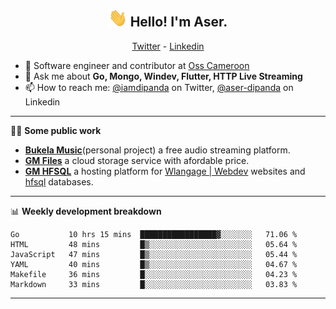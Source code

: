 <h2 align="center"> <img src="https://github.com/gabriel-TheCode/gabriel-TheCode/blob/master/gifs/Hi.gif" width="30px"> Hello! I'm Aser.</h2>
<p align="center">
  <a href="https://twitter.com/iamdipanda">Twitter</a> - 
  <a href="https://www.linkedin.com/in/aser-dipanda/">Linkedin</a>
</p>


- 🔭 Software engineer and contributor at [Oss Cameroon](https://github.com/osscameroon)
- 💬 Ask me about **Go, Mongo, Windev, Flutter, HTTP Live Streaming**
- 📫 How to reach me: [@iamdipanda](https://twitter.com/iamdipanda) on Twitter, [@aser-dipanda](https://www.linkedin.com/in/aser-dipanda/) on Linkedin

-------

👨‍💻 **Some public work**

- **[Bukela Music](https://music.bukela.co)**(personal project) a free audio streaming platform. 
- **[GM Files](https://gamesmania.io)** a cloud storage service with afordable price.
- **[GM HFSQL](https://gamesmania.io)** a hosting platform for [Wlangage | Webdev](https://pcsoft.fr/webdev/index.html) websites and [hfsql](https://pcsoft.fr/accueilpub/hfsql.htm) databases.
-------

📊 **Weekly development breakdown**

<!--START_SECTION:waka-->

```text
Go           10 hrs 15 mins  █████████████████▓░░░░░░░   71.06 %
HTML         48 mins         █▒░░░░░░░░░░░░░░░░░░░░░░░   05.64 %
JavaScript   47 mins         █▒░░░░░░░░░░░░░░░░░░░░░░░   05.44 %
YAML         40 mins         █▒░░░░░░░░░░░░░░░░░░░░░░░   04.67 %
Makefile     36 mins         █░░░░░░░░░░░░░░░░░░░░░░░░   04.23 %
Markdown     33 mins         █░░░░░░░░░░░░░░░░░░░░░░░░   03.83 %
```

<!--END_SECTION:waka-->

-------
